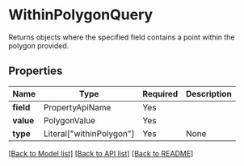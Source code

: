 # WithinPolygonQuery

Returns objects where the specified field contains a point within the polygon provided.


## Properties
| Name | Type | Required | Description |
| ------------ | ------------- | ------------- | ------------- |
**field** | PropertyApiName | Yes |  |
**value** | PolygonValue | Yes |  |
**type** | Literal["withinPolygon"] | Yes | None |


[[Back to Model list]](../../../../README.md#models-v2-link) [[Back to API list]](../../../../README.md#apis-v2-link) [[Back to README]](../../../../README.md)
